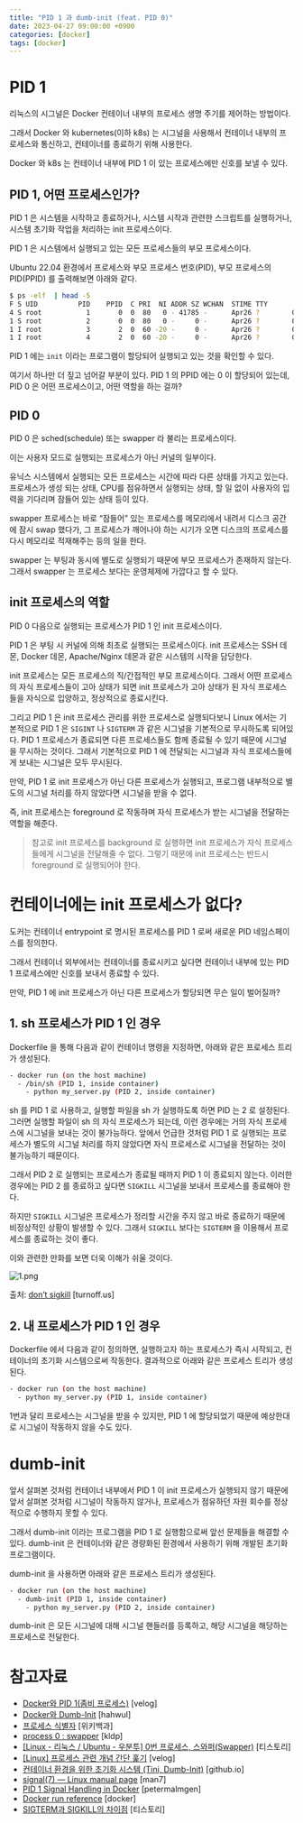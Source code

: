 ```yaml
---
title: "PID 1 과 dumb-init (feat. PID 0)"
date: 2023-04-27 09:00:00 +0900
categories: [docker]
tags: [docker]
---
```


# PID 1

리눅스의 시그널은 Docker 컨테이너 내부의 프로세스 생명 주기를 제어하는 방법이다.

그래서 Docker 와 kubernetes(이하 k8s) 는 시그널을 사용해서 컨테이너 내부의 프로세스와 통신하고, 컨테이너를 종료하기 위해 사용한다.

Docker 와 k8s 는 컨테이너 내부에 PID 1 이 있는 프로세스에만 신호를 보낼 수 있다.

## PID 1, 어떤 프로세스인가?

PID 1 은 시스템을 시작하고 종료하거나, 시스템 시작과 관련한 스크립트를 실행하거나, 시스템 초기화 작업을 처리하는 init 프로세스이다.

PID 1 은 시스템에서 실행되고 있는 모든 프로세스들의 부모 프로세스이다.

Ubuntu 22.04 환경에서 프로세스와 부모 프로세스 번호(PID), 부모 프로세스의 PID(PPID) 를 출력해보면 아래와 같다.

```bash
$ ps -elf  | head -5
F S UID          PID    PPID  C PRI  NI ADDR SZ WCHAN  STIME TTY          TIME CMD
4 S root           1       0  0  80   0 - 41785 -      Apr26 ?        00:00:06 /sbin/init
1 S root           2       0  0  80   0 -     0 -      Apr26 ?        00:00:00 [kthreadd]
1 I root           3       2  0  60 -20 -     0 -      Apr26 ?        00:00:00 [rcu_gp]
1 I root           4       2  0  60 -20 -     0 -      Apr26 ?        00:00:00 [rcu_par_gp]
```

PID 1 에는 `init` 이라는 프로그램이 할당되어 실행되고 있는 것을 확인할 수 있다.

여기서 하나만 더 짚고 넘어갈 부분이 있다. PID 1 의 PPID 에는 0 이 할당되어 있는데, PID 0 은 어떤 프로세스이고, 어떤 역할을 하는 걸까?

## PID 0

PID 0 은 sched(schedule) 또는 swapper 라 불리는 프로세스이다.

이는 사용자 모드로 실행되는 프로세스가 아닌 커널의 일부이다.

유닉스 시스템에서 실행되는 모든 프로세스는 시간에 따라 다른 상태를 가지고 있는다. 프로세스가 생성 되는 상태, CPU를 점유하면서 실행되는 상태, 할 일 없이 사용자의 입력을 기다리며 잠들어 있는 상태 등이 있다.

swapper 프로세스는 바로 “잠들어” 있는 프로세스를 메모리에서 내려서 디스크 공간에 잠시 swap 했다가, 그 프로세스가 깨어나야 하는 시기가 오면 디스크의 프로세스를 다시 메모리로 적재해주는 등의 일을 한다.

swapper 는 부팅과 동시에 별도로 실행되기 때문에 부모 프로세스가 존재하지 않는다. 그래서 swapper 는 프로세스 보다는 운영체제에 가깝다고 할 수 있다.

## init 프로세스의 역할

PID 0 다음으로 실행되는 프로세스가 PID 1 인 init 프로세스이다.

PID 1 은 부팅 시 커널에 의해 최초로 실행되는 프로세스이다. init 프로세스는 SSH 데몬, Docker 데몬, Apache/Nginx 데몬과 같은 시스템의 시작을 담당한다.

init 프로세스는 모든 프로세스의 직/간접적인 부모 프로세스이다. 그래서 어떤 프로세스의 자식 프로세스들이 고아 상태가 되면 init 프로세스가 고아 상태가 된 자식 프로세스들을 자식으로 입양하고, 정상적으로 종료시킨다.

그리고 PID 1 은 init 프로세스 관리를 위한 프로세스로 실행되다보니 Linux 에서는 기본적으로 PID 1 은 `SIGINT` 나 `SIGTERM` 과 같은 시그널을 기본적으로 무시하도록 되어있다. PID 1 프로세스가 종료되면 다른 프로세스들도 함께 종료될 수 있기 때문에 시그널을 무시하는 것이다. 그래서 기본적으로 PID 1 에 전달되는 시그널과 자식 프로세스들에게 보내는 시그널은 모두 무시된다.

만약, PID 1 로 init 프로세스가 아닌 다른 프로세스가 실행되고, 프로그램 내부적으로 별도의 시그널 처리를 하지 않았다면 시그널을 받을 수 없다.

즉, init 프로세스는 foreground 로 작동하며 자식 프로세스가 받는 시그널을 전달하는 역할을 해준다.

> 참고로 init 프로세스를 background 로 실행하면 init 프로세스가 자식 프로세스들에게 시그널을 전달해줄 수 없다. 그렇기 때문에 init 프로세스는 반드시 foreground 로 실행되어야 한다.
>

# 컨테이너에는 init 프로세스가 없다?

도커는 컨테이너 entrypoint 로 명시된 프로세스를 PID 1 로써 새로운 PID 네임스페이스를 정의한다.

그래서 컨테이너 외부에서는 컨테이너를 종료시키고 싶다면 컨테이너 내부에 있는 PID 1 프로세스에만 신호를 보내서 종료할 수 있다.

만약, PID 1 에 init 프로세스가 아닌 다른 프로세스가 할당되면 무슨 일이 벌어질까?

## 1. sh 프로세스가 PID 1 인 경우

Dockerfile 을 통해 다음과 같이 컨테이너 명령을 지정하면, 아래와 같은 프로세스 트리가 생성된다.

```bash
- docker run (on the host machine)
  - /bin/sh (PID 1, inside container)
    - python my_server.py (PID 2, inside container)
```

sh 를 PID 1 로 사용하고, 실행할 파일을 sh 가 실행하도록 하면 PID 는 2 로 설정된다. 그러면 실행할 파일이 sh 의 자식 프로세스가 되는데, 이런 경우에는 거의 자식 프로세스에 시그널을 보내는 것이 불가능하다. 앞에서 언급한 것처럼 PID 1 로 실행되는 프로세스가 별도의 시그널 처리를 하지 않았다면 자식 프로세스로 시그널을 전달하는 것이 불가능하기 때문이다.

그래서 PID 2 로 실행되는 프로세스가 종료될 때까지 PID 1 이 종료되지 않는다. 이러한 경우에는 PID 2 를 종료하고 싶다면 `SIGKILL` 시그널을 보내서 프로세스를 종료해야 한다.

하지만 `SIGKILL` 시그널은 프로세스가 정리할 시간을 주지 않고 바로 종료하기 때문에 비정상적인 상황이 발생할 수 있다. 그래서 `SIGKILL` 보다는 `SIGTERM` 을 이용해서 프로세스를 종료하는 것이 좋다.

이와 관련한 만화를 보면 더욱 이해가 쉬울 것이다.

![1.png](/assets/images/2023/2023-04-27-pid-1-and-dumb-init/1.png)

출처: [don’t sigkill](https://turnoff.us/geek/dont-sigkill/) [turnoff.us]

## 2. 내 프로세스가 PID 1 인 경우

Dockerfile 에서 다음과 같이 정의하면, 실행하고자 하는 프로세스가 즉시 시작되고, 컨테이너의 초기화 시스템으로써 작동한다. 결과적으로 아래와 같은 프로세스 트리가 생성된다.

```bash
- docker run (on the host machine)
  - python my_server.py (PID 1, inside container)
```

1번과 달리 프로세스는 시그널을 받을 수 있지만, PID 1 에 할당되었기 때문에 예상한대로 시그널이 작동하지 않을 수도 있다.

# dumb-init

앞서 살펴본 것처럼 컨테이너 내부에서 PID 1 이 init 프로세스가 실행되지 않기 때문에 앞서 살펴본 것처럼 시그널이 작동하지 않거나, 프로세스가 점유하던 자원 회수를 정상적으로 수행하지 못할 수 있다.

그래서 dumb-init 이라는 프로그램을 PID 1 로 실행함으로써 앞선 문제들을 해결할 수 있다. dumb-init 은 컨테이너와 같은 경량화된 환경에서 사용하기 위해 개발된 초기화 프로그램이다.

dumb-init 을 사용하면 아래와 같은 프로세스 트리가 생성된다.

```bash
- docker run (on the host machine)
  - dumb-init (PID 1, inside container)
    - python my_server.py (PID 2, inside container)
```

dumb-init 은 모든 시그널에 대해 시그널 핸들러를 등록하고, 해당 시그널을 해당하는 프로세스로 전달한다.

# 참고자료

- [Docker와 PID 1(좀비 프로세스)](https://velog.io/@songtofu/Docker%EC%99%80-PID-1%EC%A2%80%EB%B9%84-%ED%94%84%EB%A1%9C%EC%84%B8%EC%8A%A4) [velog]
- [Docker와 Dumb-Init](https://www.hahwul.com/2022/08/06/docker-dumb-init/) [hahwul]
- [프로세스 식별자](https://ko.wikipedia.org/wiki/%ED%94%84%EB%A1%9C%EC%84%B8%EC%8A%A4_%EC%8B%9D%EB%B3%84%EC%9E%90) [위키백과]
- [process 0 : swapper](http://wiki.kldp.org/KoreanDoc/html/Boot_Process-KLDP/swapper.html) [kldp]
- [[Linux - 리눅스 / Ubuntu - 우분투] 0번 프로세스, 스와퍼(Swapper)](https://sharkmino.tistory.com/1550) [티스토리]
- [[Linux] 프로세스 관련 개념 간단 훑기](https://velog.io/@khyup0629/Linux-%ED%94%84%EB%A1%9C%EC%84%B8%EC%8A%A4) [velog]
- [컨테이너 환경을 위한 초기화 시스템 (Tini, Dumb-Init)](https://swalloow.github.io/container-tini-dumb-init/) [github.io]
- [signal(7) — Linux manual page](https://man7.org/linux/man-pages/man7/signal.7.html) [man7]
- [PID 1 Signal Handling in Docker](https://petermalmgren.com/signal-handling-docker/) [petermalmgen]
- [Docker run reference](https://docs.docker.com/engine/reference/run/#foreground) [docker]
- [SIGTERM과 SIGKILL의 차이점](https://seereal.pw/22) [티스토리]